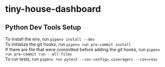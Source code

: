 # tiny-house-dashboard

## Python Dev Tools Setup
To install the env, run `pipenv install --dev`  
To initialize the git hooks, run `pipenv run pre-commit install`  
If there are file that were committed before adding the git hooks, run `pipenv run pre-commit run --all-files`  
To run tests, run `pipenv run pytest --cov-config=.coveragerc --cov=resc`  